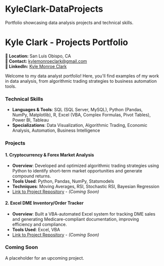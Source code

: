 # KyleClark-DataProjects
Portfolio showcasing data analysis projects and technical skills.

# Kyle Clark - Projects Portfolio

**📍 Location:** San Luis Obispo, CA  
**📧 Contact:** [kylemonroeclark@gmail.com](mailto:kylemonroeclark@gmail.com)  
**🔗 LinkedIn:** [Kyle Monroe Clark](https://www.linkedin.com/in/kylemonroeclark/)

Welcome to my data analyst portfolio! Here, you'll find examples of my work in data analysis, from algorithmic trading strategies to business automation tools.

### Technical Skills

- **Languages & Tools**: SQL (SQL Server, MySQL), Python (Pandas, NumPy, Matplotlib), R, Excel (VBA, Complex Formulas, Pivot Tables), Power BI, Tableau
- **Specializations**: Data Visualization, Algorithmic Trading, Economic Analysis, Automation, Business Intelligence

### Projects

#### 1. Cryptocurrency & Forex Market Analysis
- **Overview**: Developed and optimized algorithmic trading strategies using Python to identify short-term market opportunities and generate compound returns.
- **Tools Used**: Python, Pandas, NumPy, Statsmodels
- **Techniques**: Moving Averages, RSI, Stochastic RSI, Bayesian Regression
- [Link to Project Repository](#) - _(Coming Soon)_

#### 2. Excel DME Inventory/Order Tracker
- **Overview**: Built a VBA-automated Excel system for tracking DME sales and generating Medicare-compliant documentation, improving efficiency and compliance.
- **Tools Used**: Excel, VBA
- [Link to Project Repository](#) - _(Coming Soon)_

### Coming Soon

A placeholder for an upcoming project.
